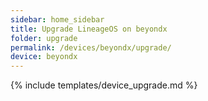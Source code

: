 ```yaml
---
sidebar: home_sidebar
title: Upgrade LineageOS on beyondx
folder: upgrade
permalink: /devices/beyondx/upgrade/
device: beyondx
---
```

{% include templates/device_upgrade.md %}
